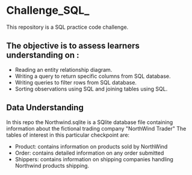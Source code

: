 # Challenge_SQL_
This repository is a SQL practice code challenge.
## The objective is to assess learners understanding on :
- Reading an entity relationship diagram.
- Writing a query to return specific columns from SQL database.
- Writing queries to filter rows from SQL database.
- Sorting observations using SQL and joining tables using SQL.
## Data Understanding
In this repo the Northwind.sqlite is a SQlite database file containing 
information about the fictional trading company "NorthWind Trader"
The tables of interest in this particular checkpoint are:
- Product: contains information on products sold by NorthWind
- Order: contains detailed information on any order submitted
- Shippers: contains information on shipping companies handling 
Northwind products shipping.
